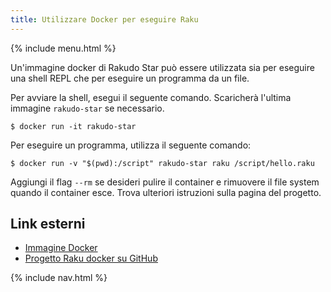 ```yaml
---
title: Utilizzare Docker per eseguire Raku
---
```


{% include menu.html %}

Un'immagine docker di Rakudo Star può essere utilizzata sia per eseguire una shell REPL che per eseguire un programma da un file.

Per avviare la shell, esegui il seguente comando. Scaricherà l'ultima immagine `rakudo-star` se necessario.

```console
$ docker run -it rakudo-star
```
Per eseguire un programma, utilizza il seguente comando:

```console
$ docker run -v "$(pwd):/script" rakudo-star raku /script/hello.raku
```

Aggiungi il flag `--rm` se desideri pulire il container e rimuovere il file system quando il container esce. Trova ulteriori istruzioni sulla pagina del progetto.

## Link esterni

* [Immagine Docker](https://hub.docker.com/_/rakudo-star/)
* [Progetto Raku docker su GitHub](https://github.com/Raku/docker)

{% include nav.html %}